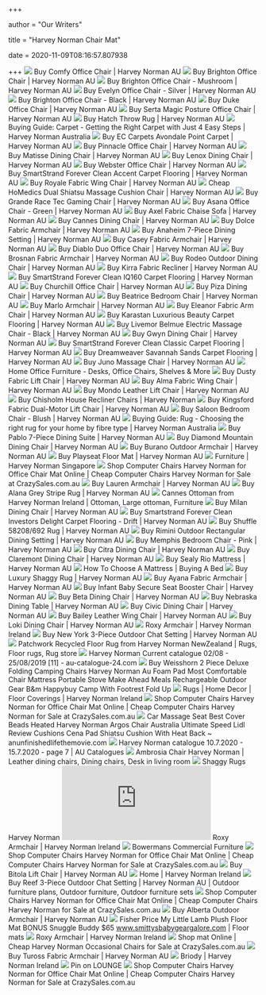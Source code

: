 +++
        
author = "Our Writers"
        
title = "Harvey Norman Chair Mat"
        
date = 2020-11-09T08:16:57.807938
        
+++
[ ![](https://azcd.harveynorman.com.au/media/catalog/product/c/h/chair_10.jpg)](https://azcd.harveynorman.com.au/media/catalog/product/c/h/chair_10.jpg) Buy Comfy Office Chair | Harvey Norman AU
[ ![](https://azcd.harveynorman.com.au/media/catalog/product/cache/21/image/992x558/9df78eab33525d08d6e5fb8d27136e95/u/n/untitled_6_2.png)](https://azcd.harveynorman.com.au/media/catalog/product/cache/21/image/992x558/9df78eab33525d08d6e5fb8d27136e95/u/n/untitled_6_2.png) Buy Brighton Office Chair | Harvey Norman AU
[ ![](https://azcd.harveynorman.com.au/media/catalog/product/cache/21/image/992x558/9df78eab33525d08d6e5fb8d27136e95/6/0/600_13.jpg)](https://azcd.harveynorman.com.au/media/catalog/product/cache/21/image/992x558/9df78eab33525d08d6e5fb8d27136e95/6/0/600_13.jpg) Buy Brighton Office Chair - Mushroom | Harvey Norman AU
[ ![](https://azcd.harveynorman.com.au/media/catalog/product/i/o/ioc1079s-evelyn-office-chair-silver.jpg)](https://azcd.harveynorman.com.au/media/catalog/product/i/o/ioc1079s-evelyn-office-chair-silver.jpg) Buy Evelyn Office Chair - Silver | Harvey Norman AU
[ ![](https://azcd.harveynorman.com.au/media/catalog/product/1/_/1_39_643.jpg)](https://azcd.harveynorman.com.au/media/catalog/product/1/_/1_39_643.jpg) Buy Brighton Office Chair - Black | Harvey Norman AU
[ ![](https://azcd.harveynorman.com.au/media/catalog/product/1/_/1_37_1222.jpg)](https://azcd.harveynorman.com.au/media/catalog/product/1/_/1_37_1222.jpg) Buy Duke Office Chair | Harvey Norman AU
[ ![](https://azcd.harveynorman.com.au/media/catalog/product/c/h/chair_14.jpg)](https://azcd.harveynorman.com.au/media/catalog/product/c/h/chair_14.jpg) Buy Serta Magic Posture Office Chair | Harvey Norman AU
[ ![](https://azcd.harveynorman.com.au/media/catalog/product/cache/21/image/992x558/9df78eab33525d08d6e5fb8d27136e95/h/a/hatchthrow_lifestyle.jpg)](https://azcd.harveynorman.com.au/media/catalog/product/cache/21/image/992x558/9df78eab33525d08d6e5fb8d27136e95/h/a/hatchthrow_lifestyle.jpg) Buy Hatch Throw Rug | Harvey Norman AU
[ ![](https://azcd.harveynorman.com.au/media/pageimages/multiblock/24/carpet-getting-the-right-carpet-with-4-easy-steps-hero-shot.jpg)](https://azcd.harveynorman.com.au/media/pageimages/multiblock/24/carpet-getting-the-right-carpet-with-4-easy-steps-hero-shot.jpg) Buying Guide: Carpet - Getting the Right Carpet with Just 4 Easy Steps | Harvey  Norman Australia
[ ![](https://azcd.harveynorman.com.au/media/catalog/product/cache/21/image/992x558/9df78eab33525d08d6e5fb8d27136e95/e/c/ec-carpets-avondale-point-swatches.jpg)](https://azcd.harveynorman.com.au/media/catalog/product/cache/21/image/992x558/9df78eab33525d08d6e5fb8d27136e95/e/c/ec-carpets-avondale-point-swatches.jpg) Buy EC Carpets Avondale Point Carpet | Harvey Norman AU
[ ![](https://azcd.harveynorman.com.au/media/catalog/product/p/i/pinnacle-chair-configurable.jpg)](https://azcd.harveynorman.com.au/media/catalog/product/p/i/pinnacle-chair-configurable.jpg) Buy Pinnacle Office Chair | Harvey Norman AU
[ ![](https://azcd.harveynorman.com.au/media/catalog/product/1/_/1_39_319.jpg)](https://azcd.harveynorman.com.au/media/catalog/product/1/_/1_39_319.jpg) Buy Matisse Dining Chair | Harvey Norman AU
[ ![](https://azcd.harveynorman.com.au/media/catalog/product/1/_/1_47_206.jpg)](https://azcd.harveynorman.com.au/media/catalog/product/1/_/1_47_206.jpg) Buy Lenox Dining Chair | Harvey Norman AU
[ ![](https://azcd.harveynorman.com.au/media/catalog/product/cache/21/image/992x558/9df78eab33525d08d6e5fb8d27136e95/w/e/webster-chair-configurable.jpg)](https://azcd.harveynorman.com.au/media/catalog/product/cache/21/image/992x558/9df78eab33525d08d6e5fb8d27136e95/w/e/webster-chair-configurable.jpg) Buy Webster Office Chair | Harvey Norman AU
[ ![](https://azcd.harveynorman.com.au/media/catalog/product/cache/21/image/992x558/9df78eab33525d08d6e5fb8d27136e95/c/o/configurable-product_1.jpg)](https://azcd.harveynorman.com.au/media/catalog/product/cache/21/image/992x558/9df78eab33525d08d6e5fb8d27136e95/c/o/configurable-product_1.jpg) Buy SmartStrand Forever Clean Accent Carpet Flooring | Harvey Norman AU
[ ![](https://azcd.harveynorman.com.au/media/catalog/product/cache/21/image/992x558/9df78eab33525d08d6e5fb8d27136e95/1/5/15804_1.jpg)](https://azcd.harveynorman.com.au/media/catalog/product/cache/21/image/992x558/9df78eab33525d08d6e5fb8d27136e95/1/5/15804_1.jpg) Buy Royale Fabric Wing Chair | Harvey Norman AU
[ ![](https://azcd.harveynorman.com.au/media/catalog/product/cache/21/image/992x558/9df78eab33525d08d6e5fb8d27136e95/m/c/mcs365hau_1.jpg)](https://azcd.harveynorman.com.au/media/catalog/product/cache/21/image/992x558/9df78eab33525d08d6e5fb8d27136e95/m/c/mcs365hau_1.jpg) Cheap HoMedics Dual Shiatsu Massage Cushion Chair | Harvey Norman AU
[ ![](https://azcd.harveynorman.com.au/media/catalog/product/cache/21/image/992x558/9df78eab33525d08d6e5fb8d27136e95/1/_/1_39_1263.jpg)](https://azcd.harveynorman.com.au/media/catalog/product/cache/21/image/992x558/9df78eab33525d08d6e5fb8d27136e95/1/_/1_39_1263.jpg) Buy Grande Race Tec Gaming Chair | Harvey Norman AU
[ ![](https://azcd.harveynorman.com.au/media/catalog/product/c/h/chair_31.jpg)](https://azcd.harveynorman.com.au/media/catalog/product/c/h/chair_31.jpg) Buy Asana Office Chair - Green | Harvey Norman AU
[ ![](https://azcd.harveynorman.com.au/media/catalog/product/g/p/gp934225_1.jpg)](https://azcd.harveynorman.com.au/media/catalog/product/g/p/gp934225_1.jpg) Buy Axel Fabric Chaise Sofa | Harvey Norman AU
[ ![](https://azcd.harveynorman.com.au/media/catalog/product/cache/21/image/992x558/9df78eab33525d08d6e5fb8d27136e95/g/p/gp962988_1.jpg)](https://azcd.harveynorman.com.au/media/catalog/product/cache/21/image/992x558/9df78eab33525d08d6e5fb8d27136e95/g/p/gp962988_1.jpg) Buy Cannes Dining Chair | Harvey Norman AU
[ ![](https://azcd.harveynorman.com.au/media/catalog/product/cache/21/image/992x558/9df78eab33525d08d6e5fb8d27136e95/1/_/1_38_1864.jpg)](https://azcd.harveynorman.com.au/media/catalog/product/cache/21/image/992x558/9df78eab33525d08d6e5fb8d27136e95/1/_/1_38_1864.jpg) Buy Dolce Fabric Armchair | Harvey Norman AU
[ ![](https://azcd.harveynorman.com.au/media/catalog/product/cache/21/image/992x558/9df78eab33525d08d6e5fb8d27136e95/g/p/gp935018.jpg)](https://azcd.harveynorman.com.au/media/catalog/product/cache/21/image/992x558/9df78eab33525d08d6e5fb8d27136e95/g/p/gp935018.jpg) Buy Anaheim 7-Piece Dining Setting | Harvey Norman AU
[ ![](https://azcd.harveynorman.com.au/media/catalog/product/1/_/1_39_983.jpg)](https://azcd.harveynorman.com.au/media/catalog/product/1/_/1_39_983.jpg) Buy Casey Fabric Armchair | Harvey Norman AU
[ ![](https://azcd.harveynorman.com.au/media/catalog/product/cache/21/image/992x558/9df78eab33525d08d6e5fb8d27136e95/d/i/diablo-configurable.jpg)](https://azcd.harveynorman.com.au/media/catalog/product/cache/21/image/992x558/9df78eab33525d08d6e5fb8d27136e95/d/i/diablo-configurable.jpg) Buy Diablo Duo Office Chair | Harvey Norman AU
[ ![](https://azcd.harveynorman.com.au/media/catalog/product/1/8/1896_3.jpg)](https://azcd.harveynorman.com.au/media/catalog/product/1/8/1896_3.jpg) Buy Brosnan Fabric Armchair | Harvey Norman AU
[ ![](https://azcd.harveynorman.com.au/media/catalog/product/cache/21/image/992x558/9df78eab33525d08d6e5fb8d27136e95/g/p/gp962759_1.jpg)](https://azcd.harveynorman.com.au/media/catalog/product/cache/21/image/992x558/9df78eab33525d08d6e5fb8d27136e95/g/p/gp962759_1.jpg) Buy Rodeo Outdoor Dining Chair | Harvey Norman AU
[ ![](https://azcd.harveynorman.com.au/media/catalog/product/g/p/gp778353_1_.jpg)](https://azcd.harveynorman.com.au/media/catalog/product/g/p/gp778353_1_.jpg) Buy Kirra Fabric Recliner | Harvey Norman AU
[ ![](https://azcd.harveynorman.com.au/media/catalog/product/cache/21/image/992x558/9df78eab33525d08d6e5fb8d27136e95/0/1/01_configurable_1.jpg)](https://azcd.harveynorman.com.au/media/catalog/product/cache/21/image/992x558/9df78eab33525d08d6e5fb8d27136e95/0/1/01_configurable_1.jpg) Buy SmartStrand Forever Clean IQ160 Carpet Flooring | Harvey Norman AU
[ ![](https://azcd.harveynorman.com.au/media/catalog/product/cache/21/image/992x558/9df78eab33525d08d6e5fb8d27136e95/1/_/1_58_393.jpg)](https://azcd.harveynorman.com.au/media/catalog/product/cache/21/image/992x558/9df78eab33525d08d6e5fb8d27136e95/1/_/1_58_393.jpg) Buy Churchill Office Chair | Harvey Norman AU
[ ![](https://azcd.harveynorman.com.au/media/catalog/product/1/_/1_39_1453.jpg)](https://azcd.harveynorman.com.au/media/catalog/product/1/_/1_39_1453.jpg) Buy Piza Dining Chair | Harvey Norman AU
[ ![](https://azcd.harveynorman.com.au/media/catalog/product/cache/21/image/992x558/9df78eab33525d08d6e5fb8d27136e95/g/p/gp894003_1.jpg)](https://azcd.harveynorman.com.au/media/catalog/product/cache/21/image/992x558/9df78eab33525d08d6e5fb8d27136e95/g/p/gp894003_1.jpg) Buy Beatrice Bedroom Chair | Harvey Norman AU
[ ![](https://azcd.harveynorman.com.au/media/catalog/product/1/_/1_51_118.jpg)](https://azcd.harveynorman.com.au/media/catalog/product/1/_/1_51_118.jpg) Buy Marlo Armchair | Harvey Norman AU
[ ![](https://azcd.harveynorman.com.au/media/catalog/product/cache/21/image/1180x664/e4d92e6aceaad517e7b5c12e0dc06587/3/_/3_4_1_1179.jpg)](https://azcd.harveynorman.com.au/media/catalog/product/cache/21/image/1180x664/e4d92e6aceaad517e7b5c12e0dc06587/3/_/3_4_1_1179.jpg) Buy Eleanor Fabric Arm Chair | Harvey Norman AU
[ ![](https://azcd.harveynorman.com.au/media/catalog/product/cache/21/image/992x558/9df78eab33525d08d6e5fb8d27136e95/k/a/karastan-luxurious-beauty-swatches.jpg)](https://azcd.harveynorman.com.au/media/catalog/product/cache/21/image/992x558/9df78eab33525d08d6e5fb8d27136e95/k/a/karastan-luxurious-beauty-swatches.jpg) Buy Karastan Luxurious Beauty Carpet Flooring | Harvey Norman AU
[ ![](https://azcd.harveynorman.com.au/media/catalog/product/m/a/maschr-cla-bk--dropship-maschr-cla-bk-00_1.jpg)](https://azcd.harveynorman.com.au/media/catalog/product/m/a/maschr-cla-bk--dropship-maschr-cla-bk-00_1.jpg) Buy Livemor Belmue Electric Massage Chair - Black | Harvey Norman AU
[ ![](https://azcd.harveynorman.com.au/media/catalog/product/cache/21/image/992x558/9df78eab33525d08d6e5fb8d27136e95/_/2/_2903.jpg)](https://azcd.harveynorman.com.au/media/catalog/product/cache/21/image/992x558/9df78eab33525d08d6e5fb8d27136e95/_/2/_2903.jpg) Buy Gwyn Dining Chair | Harvey Norman AU
[ ![](https://azcd.harveynorman.com.au/media/catalog/product/cache/21/image/992x558/9df78eab33525d08d6e5fb8d27136e95/s/m/smartstrand_classic_2.jpg)](https://azcd.harveynorman.com.au/media/catalog/product/cache/21/image/992x558/9df78eab33525d08d6e5fb8d27136e95/s/m/smartstrand_classic_2.jpg) Buy SmartStrand Forever Clean Classic Carpet Flooring | Harvey Norman AU
[ ![](https://azcd.harveynorman.com.au/media/catalog/product/cache/21/image/992x558/9df78eab33525d08d6e5fb8d27136e95/d/r/dreamweaver-savannah-sands-swatches.jpg)](https://azcd.harveynorman.com.au/media/catalog/product/cache/21/image/992x558/9df78eab33525d08d6e5fb8d27136e95/d/r/dreamweaver-savannah-sands-swatches.jpg) Buy Dreamweaver Savannah Sands Carpet Flooring | Harvey Norman AU
[ ![](https://azcd.harveynorman.com.au/media/catalog/product/1/_/1_58_255.jpg)](https://azcd.harveynorman.com.au/media/catalog/product/1/_/1_58_255.jpg) Buy Juno Massage Chair | Harvey Norman AU
[ ![](https://azcd.harveynorman.com.au/media/catalog/product/cache/21/small_image/445x249/9df78eab33525d08d6e5fb8d27136e95/1/_/1_58_322.jpg)](https://azcd.harveynorman.com.au/media/catalog/product/cache/21/small_image/445x249/9df78eab33525d08d6e5fb8d27136e95/1/_/1_58_322.jpg) Home Office Furniture - Desks, Office Chairs, Shelves & More
[ ![](https://azcd.harveynorman.com.au/media/catalog/product/cache/21/image/992x558/9df78eab33525d08d6e5fb8d27136e95/g/p/gp815730_1.jpg)](https://azcd.harveynorman.com.au/media/catalog/product/cache/21/image/992x558/9df78eab33525d08d6e5fb8d27136e95/g/p/gp815730_1.jpg) Buy Dusty Fabric Lift Chair | Harvey Norman AU
[ ![](https://azcd.harveynorman.com.au/media/catalog/product/cache/21/image/992x558/9df78eab33525d08d6e5fb8d27136e95/g/p/gp715394_2.jpg)](https://azcd.harveynorman.com.au/media/catalog/product/cache/21/image/992x558/9df78eab33525d08d6e5fb8d27136e95/g/p/gp715394_2.jpg) Buy Alma Fabric Wing Chair | Harvey Norman AU
[ ![](https://azcd.harveynorman.com.au/media/catalog/collection/media_carousel/g/p/gp914038_19_17_08_base.jpg)](https://azcd.harveynorman.com.au/media/catalog/collection/media_carousel/g/p/gp914038_19_17_08_base.jpg) Buy Mondo Leather Lift Chair | Harvey Norman AU
[ ![](https://azcd.harveynorman.com.au/media/catalog/product/cache/21/small_image/445x249/9df78eab33525d08d6e5fb8d27136e95/3/_/3_4_1_1248.jpg)](https://azcd.harveynorman.com.au/media/catalog/product/cache/21/small_image/445x249/9df78eab33525d08d6e5fb8d27136e95/3/_/3_4_1_1248.jpg) Buy Chisholm House Recliner Chairs | Harvey Norman
[ ![](https://azcd.harveynorman.com.au/media/catalog/product/cache/21/image/992x558/9df78eab33525d08d6e5fb8d27136e95/k/i/kingsfordfabric_1.jpg)](https://azcd.harveynorman.com.au/media/catalog/product/cache/21/image/992x558/9df78eab33525d08d6e5fb8d27136e95/k/i/kingsfordfabric_1.jpg) Buy Kingsford Fabric Dual-Motor Lift Chair | Harvey Norman AU
[ ![](https://azcd.harveynorman.com.au/media/catalog/product/1/_/1_39_1058.jpg)](https://azcd.harveynorman.com.au/media/catalog/product/1/_/1_39_1058.jpg) Buy Saloon Bedroom Chair - Blush | Harvey Norman AU
[ ![](https://azcd.harveynorman.com.au/media/pageimages/multiblock/27/rugs-fibre-type-smartstrand.jpg)](https://azcd.harveynorman.com.au/media/pageimages/multiblock/27/rugs-fibre-type-smartstrand.jpg) Buying Guide: Rug - Choosing the right rug for your home by fibre type | Harvey  Norman Australia
[ ![](https://azcd.harveynorman.com.au/media/catalog/product/cache/21/image/992x558/9df78eab33525d08d6e5fb8d27136e95/g/p/gp943044_1.jpg)](https://azcd.harveynorman.com.au/media/catalog/product/cache/21/image/992x558/9df78eab33525d08d6e5fb8d27136e95/g/p/gp943044_1.jpg) Buy Pablo 7-Piece Dining Suite | Harvey Norman AU
[ ![](https://azcd.harveynorman.com.au/media/catalog/product/1/_/1_39_1365.jpg)](https://azcd.harveynorman.com.au/media/catalog/product/1/_/1_39_1365.jpg) Buy Diamond Mountain Dining Chair | Harvey Norman AU
[ ![](https://azcd.harveynorman.com.au/media/catalog/product/cache/21/image/992x558/9df78eab33525d08d6e5fb8d27136e95/h/k/hk2l8fujrp0adabljxtz_1.jpg)](https://azcd.harveynorman.com.au/media/catalog/product/cache/21/image/992x558/9df78eab33525d08d6e5fb8d27136e95/h/k/hk2l8fujrp0adabljxtz_1.jpg) Buy Burano Outdoor Armchair | Harvey Norman AU
[ ![](https://azcd.harveynorman.com.au/media/catalog/product/cache/21/image/992x558/9df78eab33525d08d6e5fb8d27136e95/u/n/unipflmt0193.jpg)](https://azcd.harveynorman.com.au/media/catalog/product/cache/21/image/992x558/9df78eab33525d08d6e5fb8d27136e95/u/n/unipflmt0193.jpg) Buy Playseat Floor Mat | Harvey Norman AU
[ ![](https://hnsgsfp.imgix.net/4/images/promo/45/Furniture_Design_Header_Mobile.jpg?fit=fill&bg=0FFF&w=600&h=550&auto=format,compress)](https://hnsgsfp.imgix.net/4/images/promo/45/Furniture_Design_Header_Mobile.jpg?fit=fill&bg=0FFF&w=600&h=550&auto=format,compress) Furniture | Harvey Norman Singapore
[ ![](https://img.crazysales.com.au/products_pictures/205/144/144285_894459_F.jpg)](https://img.crazysales.com.au/products_pictures/205/144/144285_894459_F.jpg) Shop Computer Chairs Harvey Norman for Office Chair Mat Online | Cheap  Computer Chairs Harvey Norman for Sale at CrazySales.com.au
[ ![](https://azcd.harveynorman.com.au/media/catalog/product/cache/21/image/1180x664/e4d92e6aceaad517e7b5c12e0dc06587/3/_/3_4_1_1180.jpg)](https://azcd.harveynorman.com.au/media/catalog/product/cache/21/image/1180x664/e4d92e6aceaad517e7b5c12e0dc06587/3/_/3_4_1_1180.jpg) Buy Lauren Armchair | Harvey Norman AU
[ ![](https://azcd.harveynorman.com.au/media/catalog/product/cache/21/image/992x558/9df78eab33525d08d6e5fb8d27136e95/a/l/alana_vs03-roomsetting_3.jpg)](https://azcd.harveynorman.com.au/media/catalog/product/cache/21/image/992x558/9df78eab33525d08d6e5fb8d27136e95/a/l/alana_vs03-roomsetting_3.jpg) Buy Alana Grey Stripe Rug | Harvey Norman AU
[ ![](https://i.pinimg.com/originals/e0/be/13/e0be13c4e60e86627eba4b3c7f4e35ef.jpg)](https://i.pinimg.com/originals/e0/be/13/e0be13c4e60e86627eba4b3c7f4e35ef.jpg) Cannes Ottoman from Harvey Norman Ireland | Ottoman, Large ottoman,  Furniture
[ ![](https://azcd.harveynorman.com.au/media/catalog/product/cache/21/image/992x558/9df78eab33525d08d6e5fb8d27136e95/1/_/1_39_1366.jpg)](https://azcd.harveynorman.com.au/media/catalog/product/cache/21/image/992x558/9df78eab33525d08d6e5fb8d27136e95/1/_/1_39_1366.jpg) Buy Milan Dining Chair | Harvey Norman AU
[ ![](https://azcd.harveynorman.com.au/media/catalog/product/cache/21/image/992x558/9df78eab33525d08d6e5fb8d27136e95/i/n/invdelight950a.jpg)](https://azcd.harveynorman.com.au/media/catalog/product/cache/21/image/992x558/9df78eab33525d08d6e5fb8d27136e95/i/n/invdelight950a.jpg) Buy Smartstrand Forever Clean Investors Delight Carpet Flooring - Drift | Harvey  Norman AU
[ ![](https://azcd.harveynorman.com.au/media/catalog/product/cache/21/image/992x558/9df78eab33525d08d6e5fb8d27136e95/s/h/shuffle_58208692_-_roomsetting_4.jpg)](https://azcd.harveynorman.com.au/media/catalog/product/cache/21/image/992x558/9df78eab33525d08d6e5fb8d27136e95/s/h/shuffle_58208692_-_roomsetting_4.jpg) Buy Shuffle 58208/692 Rug | Harvey Norman AU
[ ![](https://azcd.harveynorman.com.au/media/catalog/product/g/p/gp955392_1_1.jpg)](https://azcd.harveynorman.com.au/media/catalog/product/g/p/gp955392_1_1.jpg) Buy Rimini Outdoor Rectangular Dining Setting | Harvey Norman AU
[ ![](https://azcd.harveynorman.com.au/media/catalog/product/cache/21/image/992x558/9df78eab33525d08d6e5fb8d27136e95/1/_/1_60_641.jpg)](https://azcd.harveynorman.com.au/media/catalog/product/cache/21/image/992x558/9df78eab33525d08d6e5fb8d27136e95/1/_/1_60_641.jpg) Buy Memphis Bedroom Chair - Pink | Harvey Norman AU
[ ![](https://azcd.harveynorman.com.au/media/catalog/product/cache/21/image/992x558/9df78eab33525d08d6e5fb8d27136e95/1/_/1_39_1469.jpg)](https://azcd.harveynorman.com.au/media/catalog/product/cache/21/image/992x558/9df78eab33525d08d6e5fb8d27136e95/1/_/1_39_1469.jpg) Buy Citra Dining Chair | Harvey Norman AU
[ ![](https://azcd.harveynorman.com.au/media/catalog/product/1/_/1_39_310.jpg)](https://azcd.harveynorman.com.au/media/catalog/product/1/_/1_39_310.jpg) Buy Claremont Dining Chair | Harvey Norman AU
[ ![](https://azcd.harveynorman.com.au/media/catalog/product/cache/21/image/992x558/9df78eab33525d08d6e5fb8d27136e95/g/p/gp1004845_1.jpg)](https://azcd.harveynorman.com.au/media/catalog/product/cache/21/image/992x558/9df78eab33525d08d6e5fb8d27136e95/g/p/gp1004845_1.jpg) Buy Sealy Rio Mattress | Harvey Norman AU
[ ![](https://azcd.harveynorman.com.au/media/wysiwyg/cms-plus/main-image/bed-mattress-lead-b1.jpg)](https://azcd.harveynorman.com.au/media/wysiwyg/cms-plus/main-image/bed-mattress-lead-b1.jpg) How To Choose A Mattress | Buying A Bed
[ ![](https://azcd.harveynorman.com.au/media/catalog/product/cache/21/image/992x558/9df78eab33525d08d6e5fb8d27136e95/1/_/1_47_34_4.jpg)](https://azcd.harveynorman.com.au/media/catalog/product/cache/21/image/992x558/9df78eab33525d08d6e5fb8d27136e95/1/_/1_47_34_4.jpg) Buy Luxury Shaggy Rug | Harvey Norman AU
[ ![](https://azcd.harveynorman.com.au/media/catalog/product/cache/21/image/992x558/9df78eab33525d08d6e5fb8d27136e95/1/_/1_38_1863.jpg)](https://azcd.harveynorman.com.au/media/catalog/product/cache/21/image/992x558/9df78eab33525d08d6e5fb8d27136e95/1/_/1_38_1863.jpg) Buy Ayana Fabric Armchair | Harvey Norman AU
[ ![](https://azcd.harveynorman.com.au/media/catalog/product/cache/21/image/992x558/9df78eab33525d08d6e5fb8d27136e95/1/3/13320a-klika---img-sku-1-9-1-13320a-13320a-1_1.jpg)](https://azcd.harveynorman.com.au/media/catalog/product/cache/21/image/992x558/9df78eab33525d08d6e5fb8d27136e95/1/3/13320a-klika---img-sku-1-9-1-13320a-13320a-1_1.jpg) Buy Infant Baby Secure Seat Booster Chair | Harvey Norman AU
[ ![](https://azcd.harveynorman.com.au/media/catalog/collection/media_carousel/g/p/gp928395_12_00_12_base.jpg)](https://azcd.harveynorman.com.au/media/catalog/collection/media_carousel/g/p/gp928395_12_00_12_base.jpg) Buy Beta Dining Chair | Harvey Norman AU
[ ![](https://azcd.harveynorman.com.au/media/catalog/collection/media_carousel/g/p/gp913209_09_04_09_base.jpg)](https://azcd.harveynorman.com.au/media/catalog/collection/media_carousel/g/p/gp913209_09_04_09_base.jpg) Buy Nebraska Dining Table | Harvey Norman AU
[ ![](https://azcd.harveynorman.com.au/media/catalog/collection/media_carousel/g/p/gp994426_1_1_el6uspzveukwg5e9w818_base.jpg)](https://azcd.harveynorman.com.au/media/catalog/collection/media_carousel/g/p/gp994426_1_1_el6uspzveukwg5e9w818_base.jpg) Buy Civic Dining Chair | Harvey Norman AU
[ ![](https://azcd.harveynorman.com.au/media/catalog/product/4/_/4_1_1_1117.jpg)](https://azcd.harveynorman.com.au/media/catalog/product/4/_/4_1_1_1117.jpg) Buy Bailey Leather Wing Chair | Harvey Norman AU
[ ![](https://azcd.harveynorman.com.au/media/catalog/product/cache/21/image/1180x664/e4d92e6aceaad517e7b5c12e0dc06587/g/p/gp982102_2.jpg)](https://azcd.harveynorman.com.au/media/catalog/product/cache/21/image/1180x664/e4d92e6aceaad517e7b5c12e0dc06587/g/p/gp982102_2.jpg) Buy Loki Dining Chair | Harvey Norman AU
[ ![](https://hniesfp.imgix.net/14/images/detailed/83/2U1A7076.jpg?fit=fill&bg=0FFF&w=1500&h=1000&auto=format,compress)](https://hniesfp.imgix.net/14/images/detailed/83/2U1A7076.jpg?fit=fill&bg=0FFF&w=1500&h=1000&auto=format,compress) Roxy Armchair | Harvey Norman Ireland
[ ![](https://azcd.harveynorman.com.au/media/catalog/product/cache/21/image/992x558/9df78eab33525d08d6e5fb8d27136e95/g/p/gp955466_1_2.jpg)](https://azcd.harveynorman.com.au/media/catalog/product/cache/21/image/992x558/9df78eab33525d08d6e5fb8d27136e95/g/p/gp955466_1_2.jpg) Buy New York 3-Piece Outdoor Chat Setting | Harvey Norman AU
[ ![](https://i.pinimg.com/originals/19/b0/3a/19b03a7e51aeea59ab76f0c93e6eaec5.jpg)](https://i.pinimg.com/originals/19/b0/3a/19b03a7e51aeea59ab76f0c93e6eaec5.jpg) Patchwork Recycled Floor Rug from Harvey Norman NewZealand | Rugs, Floor  rugs, Rug store
[ ![](https://static.au-catalogue-24.com/image/item/harvey-norman/1996/img011.jpg)](https://static.au-catalogue-24.com/image/item/harvey-norman/1996/img011.jpg) Harvey Norman Current catalogue 02/08 - 25/08/2019 [11] -  au-catalogue-24.com
[ ![](https://www.expocafeperu.com/w/2020/04/buy-weisshorn-2-piece-deluxe-folding-camping-chairs-harvey-norman-au-foam-pad-most-comfortable-chair-mattress-portable-stove-make-ahead-meals-rechargeable.jpg)](https://www.expocafeperu.com/w/2020/04/buy-weisshorn-2-piece-deluxe-folding-camping-chairs-harvey-norman-au-foam-pad-most-comfortable-chair-mattress-portable-stove-make-ahead-meals-rechargeable.jpg) Buy Weisshorn 2 Piece Deluxe Folding Camping Chairs Harvey Norman Au Foam  Pad Most Comfortable Chair Mattress Portable Stove Make Ahead Meals  Rechargeable Outdoor Gear B&m Happybuy Camp With Footrest Fold Up
[ ![](https://hniesfp.imgix.net/14/images/detailed/88/Nova_NV22.jpg?fit=fill&bg=0FFF&w=1500&h=1000&auto=format,compress)](https://hniesfp.imgix.net/14/images/detailed/88/Nova_NV22.jpg?fit=fill&bg=0FFF&w=1500&h=1000&auto=format,compress) Rugs | Home Decor | Floor Coverings | Harvey Norman Ireland
[ ![](https://img.crazysales.com.au/products_pictures/205/1594/159479_1061349_F.jpg)](https://img.crazysales.com.au/products_pictures/205/1594/159479_1061349_F.jpg) Shop Computer Chairs Harvey Norman for Office Chair Mat Online | Cheap  Computer Chairs Harvey Norman for Sale at CrazySales.com.au
[ ![](https://www.anunfinishedlifethemovie.com/b/2020/02/car-massage-seat-best-cover-beads-heated-harvey-norman-argos-chair-australia-ultimate-speed-lidl-review-cushions-cena-pad-shiatsu-cushion-with-heat-back.jpg)](https://www.anunfinishedlifethemovie.com/b/2020/02/car-massage-seat-best-cover-beads-heated-harvey-norman-argos-chair-australia-ultimate-speed-lidl-review-cushions-cena-pad-shiatsu-cushion-with-heat-back.jpg) Car Massage Seat Best Cover Beads Heated Harvey Norman Argos Chair  Australia Ultimate Speed Lidl Review Cushions Cena Pad Shiatsu Cushion With  Heat Back ~ anunfinishedlifethemovie.com
[ ![](https://au-catalogues.com/public/gimg/9/2/1/2/7/4/921274-900-100000.jpg)](https://au-catalogues.com/public/gimg/9/2/1/2/7/4/921274-900-100000.jpg) Harvey Norman catalogue 10.7.2020 - 15.7.2020 - page 7 | AU Catalogues
[ ![](https://i.pinimg.com/originals/c1/24/f5/c124f5c352cd1651080099dd50fab43b.jpg)](https://i.pinimg.com/originals/c1/24/f5/c124f5c352cd1651080099dd50fab43b.jpg) Ambrosia Chair Harvey Norman | Leather dining chairs, Dining chairs, Desk  in living room
[ ![](https://www.steelsilhouettes.com/wp-content/uploads/2017/09/Shaggy-Rugs-Harvey-Norman.jpg)](https://www.steelsilhouettes.com/wp-content/uploads/2017/09/Shaggy-Rugs-Harvey-Norman.jpg) Shaggy Rugs Harvey Norman
[ ![](https://www.harvey-norman.co.uk/index.php?dispatch=collections.getfile&collection_id=34)](https://www.harvey-norman.co.uk/index.php?dispatch=collections.getfile&collection_id=34) Roxy Armchair | Harvey Norman Ireland
[ ![](https://www.bowermans.com.au/media/catalog/category/northside.jpg)](https://www.bowermans.com.au/media/catalog/category/northside.jpg) Bowermans Commercial Furniture
[ ![](https://img.crazysales.com.au/products_pictures/205/993/99319_529599_F.jpg)](https://img.crazysales.com.au/products_pictures/205/993/99319_529599_F.jpg) Shop Computer Chairs Harvey Norman for Office Chair Mat Online | Cheap  Computer Chairs Harvey Norman for Sale at CrazySales.com.au
[ ![](https://azcd.harveynorman.com.au/media/catalog/product/7/1/714_5.jpg)](https://azcd.harveynorman.com.au/media/catalog/product/7/1/714_5.jpg) Buy Bitola Lift Chair | Harvey Norman AU
[ ![](https://hniesfp.imgix.net/14/images/detailed/93/Bas_Dining_Chair_Front.jpg?fit=fill&bg=0FFF&w=1500&h=1000&auto=format,compress)](https://hniesfp.imgix.net/14/images/detailed/93/Bas_Dining_Chair_Front.jpg?fit=fill&bg=0FFF&w=1500&h=1000&auto=format,compress) Home | Harvey Norman Ireland
[ ![](https://i.pinimg.com/originals/23/ce/ae/23ceae48cdfce2e453c25d94367e5b7f.jpg)](https://i.pinimg.com/originals/23/ce/ae/23ceae48cdfce2e453c25d94367e5b7f.jpg) Buy Reef 3-Piece Outdoor Chat Setting | Harvey Norman AU | Outdoor  furniture plans, Outdoor furniture, Outdoor furniture sets
[ ![](https://img.crazysales.com.au/products_pictures/650/65073_266911_F.jpg)](https://img.crazysales.com.au/products_pictures/650/65073_266911_F.jpg) Shop Computer Chairs Harvey Norman for Office Chair Mat Online | Cheap  Computer Chairs Harvey Norman for Sale at CrazySales.com.au
[ ![](https://azcd.harveynorman.com.au/media/catalog/product/cache/21/image/1180x664/e4d92e6aceaad517e7b5c12e0dc06587/_/j/_1488.jpg)](https://azcd.harveynorman.com.au/media/catalog/product/cache/21/image/1180x664/e4d92e6aceaad517e7b5c12e0dc06587/_/j/_1488.jpg) Buy Alberta Outdoor Armchair | Harvey Norman AU
[ ![](https://i.pinimg.com/originals/3c/9d/23/3c9d2381e7a67f4a6a9856acf57699df.jpg)](https://i.pinimg.com/originals/3c/9d/23/3c9d2381e7a67f4a6a9856acf57699df.jpg) Fisher Price My Little Lamb Plush Floor Mat BONUS Snuggle Buddy $65  www.smittysbabygeargalore.com | Floor mats
[ ![](https://hniesfp.imgix.net/14/images/detailed/83/2U1A7079.jpg?fit=fill&bg=0FFF&w=1500&h=1000&auto=format,compress)](https://hniesfp.imgix.net/14/images/detailed/83/2U1A7079.jpg?fit=fill&bg=0FFF&w=1500&h=1000&auto=format,compress) Roxy Armchair | Harvey Norman Ireland
[ ![](https://img.crazysales.com.au/products_pictures/205/993/99323_529623_F.jpg)](https://img.crazysales.com.au/products_pictures/205/993/99323_529623_F.jpg) Shop mat Online | Cheap Harvey Norman Occasional Chairs for Sale at  CrazySales.com.au
[ ![](https://azcd.harveynorman.com.au/media/catalog/product/cache/21/image/1180x664/e4d92e6aceaad517e7b5c12e0dc06587/g/p/gp798357_1.jpg)](https://azcd.harveynorman.com.au/media/catalog/product/cache/21/image/1180x664/e4d92e6aceaad517e7b5c12e0dc06587/g/p/gp798357_1.jpg) Buy Tuross Fabric Armchair | Harvey Norman AU
[ ![](https://hniesfp.imgix.net/14/images/detailed/95/Penthouse-lifestyle_ov8w-i1.png?fit=fill&bg=0FFF&w=1500&h=1000&auto=format,compress)](https://hniesfp.imgix.net/14/images/detailed/95/Penthouse-lifestyle_ov8w-i1.png?fit=fill&bg=0FFF&w=1500&h=1000&auto=format,compress) Briody | Harvey Norman Ireland
[ ![](https://i.pinimg.com/originals/0a/14/5f/0a145f842ef3e96f8fb3524ee8e2921c.jpg)](https://i.pinimg.com/originals/0a/14/5f/0a145f842ef3e96f8fb3524ee8e2921c.jpg) Pin on LOUNGE
[ ![](https://img.crazysales.com.au/products_pictures/205/650/65063_266817_F.jpg)](https://img.crazysales.com.au/products_pictures/205/650/65063_266817_F.jpg) Shop Computer Chairs Harvey Norman for Office Chair Mat Online | Cheap  Computer Chairs Harvey Norman for Sale at CrazySales.com.au
